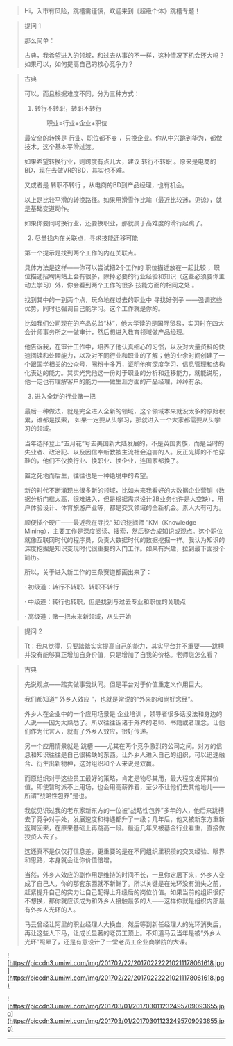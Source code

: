 > Hi，入市有风险，跳槽需谨慎，欢迎来到《超级个体》跳槽专题！

> 提问 1
> 
> 那么简单：
> 
> 古典，我希望进入的领域，和过去从事的不一样，这种情况下机会还大吗？如果可以，如何提高自己的核心竞争力？

> 古典
> 
> 可以，而且根据难度不同，分为三种方式：
> 
> 1. 转行不转职，转职不转行
> 
>              职业=行业+企业+职位
> 
> 最安全的转换是 行业、职位都不变 ，只换企业。你从中兴跳到华为，都做技术，这个基本平滑过渡。
> 
> 如果希望转换行业，则跨度有点儿大，建议 转行不转职 。原来是电商的BD，现在去做VR的BD，其实也不难。
> 
> 又或者是 转职不转行 ，从电商的BD到产品经理，也有机会。
> 
> 以上是比较平滑的转换路径。如果用滑雪作比喻（最近比较迷，见谅），就是基础变道动作。
> 
> 如果你要同时换行业，还要换职业，那就属于高难度的滑行起跳了。
> 
> 2. 尽量找内在关联点，寻求技能迁移可能
> 
> 第一个提示是找到两个工作的内在关联点。
> 
> 具体方法是这样——你可以尝试把2个工作的 职位描述放在一起比较 ，职位描述招聘网站上会有很多，除掉必要的行业经验和知识（这些必须要你主动去学习）外，你会看到两个工作的很多 技能方面的相同之处 。
> 
> 找到其中的一到两个点，玩命地在过去的职业中 寻找好例子 ——强调这些优势，同时也强调自己能学习。这个工作就是你的。
> 
> 比如我们公司现在的产品总监“林”，他大学读的是国际贸易，实习时在四大会计师事务所之一做审计，然后想进入教育领域做产品经理。
> 
> 他告诉我，在审计工作中，培养了他认真细心的习惯，以及对大量资料的快速阅读和处理能力，以及对不同行业和职业的了解；他的业余时间创建了一个跟国学相关的公众号，圈粉十多万，证明他有深度学习、信息管理和结构化表达的能力。其实光凭他这一份对于职业的分析和迁移能力，就能说明，他一定也有理解客户的能力——做生涯方面的产品经理，绰绰有余。
> 
> 3. 进入全新的行业赌一把
> 
> 最后一种做法，就是完全进入全新的领域，这个领域本来就没太多的原始积累，谁都是摸索， 如果一定要从头学习，那就进入一个大家都需要从头学习的领域。
> 
> 当年选择登上“五月花”号去美国新大陆发展的，不是英国贵族，而是当时的失业者、政治犯、以及因信奉新教被主流社会迫害的人。反正光脚的不怕穿鞋的，他们不仅换行业、换职业、换企业，连国家都换了。
> 
> 置之死地而后生，往往也是一种绝境中的希望。
> 
> 新的时代不断涌现出很多新的领域，比如未来我看好的大数据企业营销（数据分析门槛太高，很难进入，但是根据需求设计2B业务也许是大空缺），用户体验设计、体育旅游产业等，都是交叉领域的全新机会。素人大有可为。
> 
> 顺便插个硬广——最近我在寻找“ 知识挖掘师 ”KM（Knowledge Mining），主要工作是深度阅读、搜索，然后整合成知识或观点。这个职位就像互联网时代的程序员，负责大数据时代的数据挖掘一样。我认为知识的深度挖掘是知识变现时代很重要的入门工作。如果有兴趣，拉到最下面投个简历。
> 
> 所以，关于进入新工作的三条赛道都画出来了：
> 
>   · 初级道：转行不转职、转职不转行
> 
> 
> 
>   · 中级道：转行也转职，但是找到与过去专业和职位的关联点
> 
> 
> 
>   · 高级道：赌一把未来新领域，从头开始

> 提问 2
> 
> Tt：我总觉得，只要踏踏实实提高自己的能力，其实平台并不重要——跳槽并没有能够真正增加自身价值，只是增加了自我的价格。老师您怎么看？

> 古典
> 
> 先说观点——踏实做事我认同。但是平台对于价值重定义作用巨大。
> 
> 我们都知道“ 外乡人效应 ”，也就是常说的“外来的和尚好念经”。
> 
> 
> 
> 外乡人在企业中的一个应用场景是 企业培训 ，领导者很多话没法和身边的人说——因为太熟悉了。所以往往诉诸于外界的老师、书籍或者理念，让他们作为代言人，就有了外乡人效应，很好传递。
> 
> 另一个应用情景就是 跳槽 ——尤其在两个竞争激烈的公司之间。对方的信息和知识往往是自己很稀缺的东西。让外乡人进入自己的组织，可以迅速融合、衍生出新物种，这对组织和个人来说是双赢。
> 
> 而原组织对于这些员工最好的策略，肯定是物尽其用，最大程度发挥其价值。即使暂时派不上用场，也会用高薪养着，至少不让他们去其他地儿——所谓“战略性包养”是也。
> 
> 我就见识过我的老东家新东方的一位被“战略性包养”多年的人，他后来跳槽去了竞争对手处，发展速度和待遇都升了一级；几年后，他又被新东方重新返聘回来，在原来基础上再跳高一段。最近几年又被基金行业看重，直接做投资人去了。
> 
> 这还真不是仅仅打信息差，更重要的是在不同组织里积攒的交叉经验、眼界和思路，本身就会让你价值倍增。
> 
> 当然，外乡人效应的副作用是维持的时间不长，一旦你定居下来，外乡人变成了自己人，你的那套东西就不新鲜了。所以关键是在光环没有消失之前，赶紧提升自己的实力让自己配得上升级后的岗位价值。如果当前的组织很好不想换，那你就应该成为和外乡人接触最多的人——这样你就是组织内部最有外乡人光环的人。
> 
> 马云曾经让阿里的职业经理人大换血，然后等到新任经理人的光环消失后，再让这些人下马，让成长显著的老员工顶上。不知道马云当年是被“外乡人光环”照晕了，还是有意设计了一堂老员工企业商学院的大课。

![https://piccdn3.umiwi.com/img/201702/22/201702222210211178061618.jpg](https://piccdn3.umiwi.com/img/201702/22/201702222210211178061618.jpg)

![https://piccdn3.umiwi.com/img/201703/01/201703011232495709093655.jpg](https://piccdn3.umiwi.com/img/201703/01/201703011232495709093655.jpg)

---
